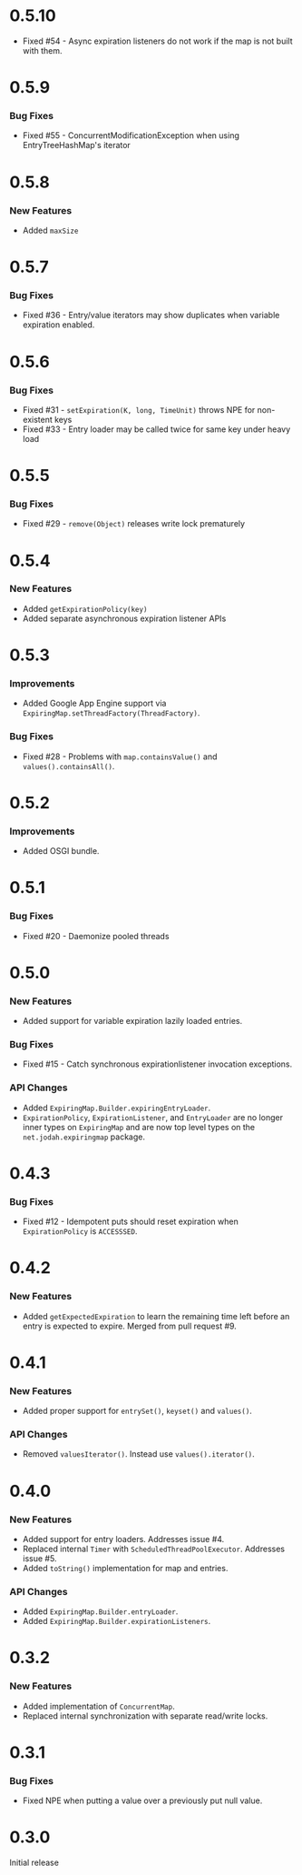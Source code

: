 # 0.5.10

* Fixed #54 - Async expiration listeners do not work if the map is not built with them.

# 0.5.9

### Bug Fixes

* Fixed #55 - ConcurrentModificationException when using EntryTreeHashMap's iterator

# 0.5.8

### New Features

* Added `maxSize`

# 0.5.7

### Bug Fixes

* Fixed #36 - Entry/value iterators may show duplicates when variable expiration enabled.

# 0.5.6

### Bug Fixes

* Fixed #31 - `setExpiration(K, long, TimeUnit)` throws NPE for non-existent keys
* Fixed #33 - Entry loader may be called twice for same key under heavy load

# 0.5.5

### Bug Fixes

* Fixed #29 - `remove(Object)` releases write lock prematurely

# 0.5.4

### New Features

* Added `getExpirationPolicy(key)`
* Added separate asynchronous expiration listener APIs

# 0.5.3

### Improvements

* Added Google App Engine support via `ExpiringMap.setThreadFactory(ThreadFactory)`.

### Bug Fixes

* Fixed #28 - Problems with `map.containsValue()` and `values().containsAll()`.

# 0.5.2

### Improvements

* Added OSGI bundle.

# 0.5.1

### Bug Fixes

* Fixed #20 - Daemonize pooled threads

# 0.5.0

### New Features

* Added support for variable expiration lazily loaded entries.

### Bug Fixes

* Fixed #15 - Catch synchronous expirationlistener invocation exceptions.

### API Changes

* Added `ExpiringMap.Builder.expiringEntryLoader`.
* `ExpirationPolicy`, `ExpirationListener`, and `EntryLoader` are no longer inner types on `ExpiringMap` and are now top level types on the `net.jodah.expiringmap` package.

# 0.4.3

### Bug Fixes

* Fixed #12 - Idempotent puts should reset expiration when `ExpirationPolicy` is `ACCESSSED`.

# 0.4.2

### New Features

* Added `getExpectedExpiration` to learn the remaining time left before an entry is expected to expire. Merged from pull request #9.

# 0.4.1

### New Features

* Added proper support for `entrySet()`, `keyset()` and `values()`.

### API Changes

* Removed `valuesIterator()`. Instead use `values().iterator()`.

# 0.4.0

### New Features

* Added support for entry loaders. Addresses issue #4.
* Replaced internal `Timer` with `ScheduledThreadPoolExecutor`. Addresses issue #5.
* Added `toString()` implementation for map and entries.

### API Changes

* Added `ExpiringMap.Builder.entryLoader`.
* Added `ExpiringMap.Builder.expirationListeners`.

# 0.3.2

### New Features

* Added implementation of `ConcurrentMap`.
* Replaced internal synchronization with separate read/write locks.
  
# 0.3.1

### Bug Fixes

* Fixed NPE when putting a value over a previously put null value.

# 0.3.0
Initial release